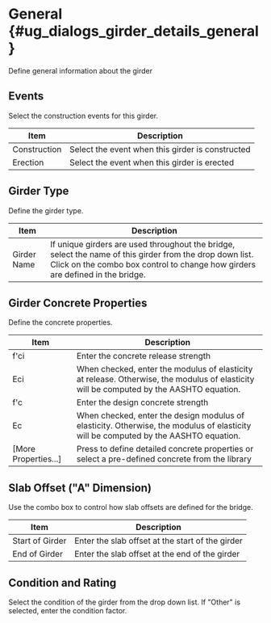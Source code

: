 General {#ug_dialogs_girder_details_general}
==============================================
Define general information about the girder

Events
--------
Select the construction events for this girder.

Item | Description
-----|-----------
Construction | Select the event when this girder is constructed
Erection | Select the event when this girder is erected

Girder Type
-----------
Define the girder type.

Item | Description
-----|-----------
Girder Name | If unique girders are used throughout the bridge, select the name of this girder from the drop down list. Click on the combo box control to change how girders are defined in the bridge.

Girder Concrete Properties
--------------------------
Define the concrete properties.

Item | Description
-----|-----------
f'ci | Enter the concrete release strength
Eci  | When checked, enter the modulus of elasticity at release. Otherwise, the modulus of elasticity will be computed by the AASHTO equation.
f'c | Enter the design concrete strength
Ec  | When checked, enter the design modulus of elasticity. Otherwise, the modulus of elasticity will be computed by the AASHTO equation.
[More Properties...] | Press to define detailed concrete properties or select a pre-defined concrete from the library

Slab Offset ("A" Dimension)
----------------------------
Use the combo box to control how slab offsets are defined for the bridge.

Item | Description
-----|-----------
Start of Girder | Enter the slab offset at the start of the girder
End of Girder | Enter the slab offset at the end of the girder

Condition and Rating
---------------------
Select the condition of the girder from the drop down list. If "Other" is selected, enter the condition factor.
